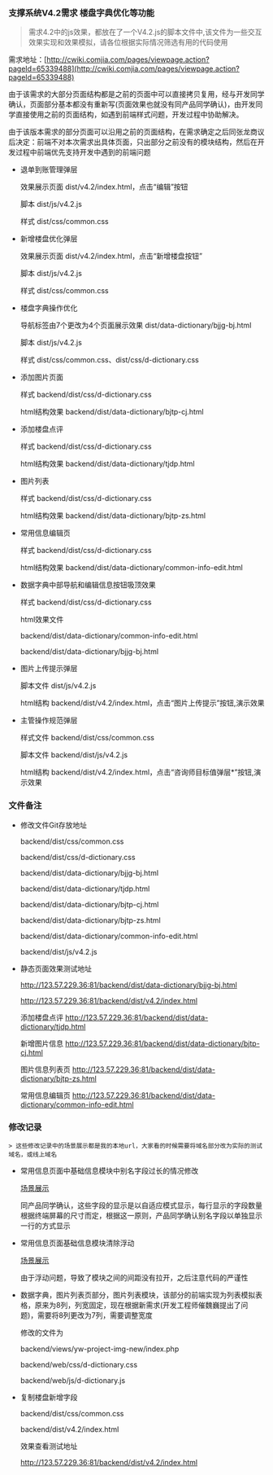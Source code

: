 ### 支撑系统V4.2需求 楼盘字典优化等功能

> 需求4.2中的js效果，都放在了一个V4.2.js的脚本文件中,该文件为一些交互效果实现和效果模拟，请各位根据实际情况筛选有用的代码使用

  需求地址：[http://cwiki.comjia.com/pages/viewpage.action?pageId=65339488](http://cwiki.comjia.com/pages/viewpage.action?pageId=65339488)

  由于该需求的大部分页面结构都是之前的页面中可以直接拷贝复用，经与开发同学确认，页面部分基本都没有重新写(页面效果也就没有同产品同学确认)，由开发同学直接使用之前的页面结构，如遇到前端样式问题，开发过程中协助解决。

  由于该版本需求的部分页面可以沿用之前的页面结构，在需求确定之后同张龙商议后决定：前端不对本次需求出具体页面，只出部分之前没有的模块结构，然后在开发过程中前端优先支持开发中遇到的前端问题

* 退单到账管理弹层

    效果展示页面  dist/v4.2/index.html，点击“编辑”按钮

    脚本  dist/js/v4.2.js

    样式  dist/css/common.css

* 新增楼盘优化弹层

    效果展示页面 dist/v4.2/index.html，点击“新增楼盘按钮”

    脚本  dist/js/v4.2.js

    样式  dist/css/common.css

* 楼盘字典操作优化

    导航标签由7个更改为4个页面展示效果  dist/data-dictionary/bjjg-bj.html

    脚本 dist/js/v4.2.js

    样式 dist/css/common.css、dist/css/d-dictionary.css

* 添加图片页面

    样式 backend/dist/css/d-dictionary.css

    html结构效果 backend/dist/data-dictionary/bjtp-cj.html

* 添加楼盘点评

    样式 backend/dist/css/d-dictionary.css
    
    html结构效果 backend/dist/data-dictionary/tjdp.html

* 图片列表

    样式 backend/dist/css/d-dictionary.css

    html结构效果 backend/dist/data-dictionary/bjtp-zs.html

* 常用信息编辑页

    样式 backend/dist/css/d-dictionary.css

    html结构效果 backend/dist/data-dictionary/common-info-edit.html

* 数据字典中部导航和编辑信息按钮吸顶效果

    样式 backend/dist/css/d-dictionary.css

    html效果文件

    backend/dist/data-dictionary/common-info-edit.html
    
    backend/dist/data-dictionary/bjjg-bj.html

* 图片上传提示弹层

    脚本文件 dist/js/v4.2.js

    html结构 backend/dist/v4.2/index.html，点击“图片上传提示”按钮,演示效果

* 主管操作规范弹层

    样式文件 backend/dist/css/common.css

    脚本文件 backend/dist/js/v4.2.js

    html结构 backend/dist/v4.2/index.html，点击“咨询师目标值弹层*”按钮,演示效果

### 文件备注

* 修改文件Git存放地址

    backend/dist/css/common.css

    backend/dist/css/d-dictionary.css

    backend/dist/data-dictionary/bjjg-bj.html

    backend/dist/data-dictionary/tjdp.html

    backend/dist/data-dictionary/bjtp-cj.html

    backend/dist/data-dictionary/bjtp-zs.html

    backend/dist/data-dictionary/common-info-edit.html

    backend/dist/js/v4.2.js


* 静态页面效果测试地址

    http://123.57.229.36:81/backend/dist/data-dictionary/bjjg-bj.html

    http://123.57.229.36:81/backend/dist/v4.2/index.html

    添加楼盘点评 http://123.57.229.36:81/backend/dist/data-dictionary/tjdp.html

    新增图片信息 http://123.57.229.36:81/backend/dist/data-dictionary/bjtp-cj.html

    图片信息列表页 http://123.57.229.36:81/backend/dist/data-dictionary/bjtp-zs.html

    常用信息编辑页 http://123.57.229.36:81/backend/dist/data-dictionary/common-info-edit.html

### 修改记录

    > 这些修改记录中的场景展示都是我的本地url，大家看的时候需要将域名部分改为实际的测试域名，或线上域名

* 常用信息页面中基础信息模块中别名字段过长的情况修改

    [场景展示](http://testbackend.comjia.cc/index.php?r=yw-projects%2Fview&project_id=59&page_tag=view-common-info)

    同产品同学确认，这些字段的显示是以自适应模式显示，每行显示的字段数量根据终端屏幕的尺寸而定，根据这一原则，产品同学确认别名字段以单独显示一行的方式显示

* 常用信息页面基础信息模块清除浮动

    [场景展示](http://testbackend.comjia.cc/index.php?r=yw-projects%2Fview&project_id=20004780&page_tag=view-common-info)

    由于浮动问题，导致了模块之间的间距没有拉开，之后注意代码的严谨性

* 数据字典，图片列表页部分，图片列表模块，该部分的前端实现为列表模拟表格，原来为8列，列宽固定，现在根据新需求(开发工程师催魏巍提出了问题)，需要将8列更改为7列，需要调整宽度

    修改的文件为

    backend/views/yw-project-img-new/index.php

    backend/web/css/d-dictionary.css

    backend/web/js/d-dictionary.js

* 复制楼盘新增字段

    backend/dist/css/common.css

    backend/dist/v4.2/index.html

    效果查看测试地址

    http://123.57.229.36:81/backend/dist/v4.2/index.html